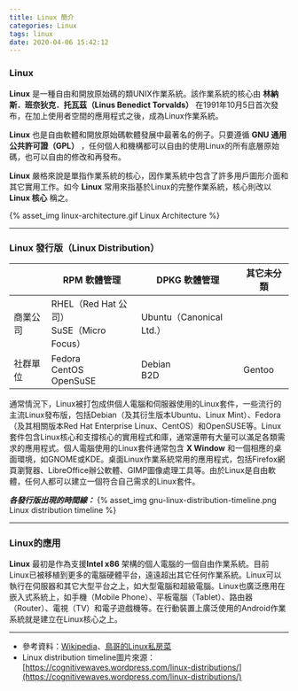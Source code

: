 ```yaml
---
title: Linux 簡介
categories: Linux
tags: linux
date: 2020-04-06 15:42:12
---
```


### **Linux**

**Linux** 是一種自由和開放原始碼的類UNIX作業系統。該作業系統的核心由 **林納斯．班奈狄克．托瓦茲（Linus Benedict Torvalds）** 在1991年10月5日首次發布，在加上使用者空間的應用程式之後，成為Linux作業系統。

**Linux** 也是自由軟體和開放原始碼軟體發展中最著名的例子。只要遵循 **GNU 通用公共許可證（GPL）** ，任何個人和機構都可以自由的使用Linux的所有底層原始碼，也可以自由的修改和再發布。

<!-- more -->

**Linux** 嚴格來說是單指作業系統的核心，因作業系統中包含了許多用戶圖形介面和其它實用工作。如今 **Linux** 常用來指基於Linux的完整作業系統，核心則改以**Linux 核心** 稱之。

{% asset_img linux-architecture.gif Linux Architecture %}

---

### Linux 發行版（Linux Distribution）

| | RPM 軟體管理 | DPKG 軟體管理 | 其它未分類 |
| --- | --- | --- | --- |
| 商業公司 | RHEL（Red Hat 公司）<br> SuSE（Micro Focus） | Ubuntu（Canonical Ltd.） | |
| 社群單位 | Fedora <br> CentOS <br> OpenSuSE | Debian <br> B2D | Gentoo |

通常情況下，Linux被打包成供個人電腦和伺服器使用的Linux套件，一些流行的主流Linux發布版，包括Debian（及其衍生版本Ubuntu、Linux Mint）、Fedora（及其相關版本Red Hat Enterprise Linux、CentOS）和OpenSUSE等。Linux套件包含Linux核心和支撐核心的實用程式和庫，通常還帶有大量可以滿足各類需求的應用程式。個人電腦使用的Linux套件通常包含 **X Window** 和一個相應的桌面環境，如GNOME或KDE。桌面Linux作業系統常用的應用程式，包括Firefox網頁瀏覽器、LibreOffice辦公軟體、GIMP圖像處理工具等。由於Linux是自由軟體，任何人都可以建立一個符合自己需求的Linux套件。

***各發行版出現的時間線：***
{% asset_img gnu-linux-distribution-timeline.png Linux distribution timeline %}

---

### Linux的應用

**Linux** 最初是作為支援**Intel x86** 架構的個人電腦的一個自由作業系統。目前Linux已被移植到更多的電腦硬體平台，遠遠超出其它任何作業系統。Linux可以執行在伺服器和其它大型平台之上，如大型電腦和超級電腦。Linux也廣泛應用在嵌入式系統上，如手機（Mobile Phone）、平板電腦（Tablet）、路由器（Router）、電視（TV）和電子遊戲機等。在行動裝置上廣泛使用的Android作業系統就是建立在Linux核心之上。

---

- 參考資料：[Wikipedia](https://zh.wikipedia.org/wiki/Linux)、[鳥哥的Linux私房菜](http://linux.vbird.org/)
- Linux distribution timeline圖片來源：[https://cognitivewaves.wordpress.com/linux-distributions/](https://cognitivewaves.wordpress.com/linux-distributions/)
